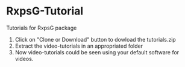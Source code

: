 # RxpsG-Tutorial
Tutorials for RxpsG package

1) Click on "Clone or Download" button to dowload the tutorials.zip 
2) Extract the video-tutorials in an appropriated folder
3) Now video-tutorials could be seen using your default software for videos.
